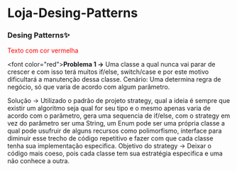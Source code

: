 # Loja-Desing-Patterns

### Desing Patterns✨


<font color="red">Texto com cor vermelha</font>

<font color=\"red\">**Problema 1 →**</font> Uma classe a qual nunca vai parar de crescer e com isso terá muitos if/else, switch/case e por este motivo dificultará a manutenção dessa classe. Cenário: Uma determina regra de negócio, só que varia de acordo com algum parâmetro.

Solução → Utilizado o padrão de projeto strategy, qual a ideia é sempre que existir um algoritmo seja qual for seu tipo e o mesmo apenas varia de acordo com o parâmetro, gera uma sequencia de if/else, com o strategy em vez do parâmetro ser uma String, um Enum pode ser uma própria classe a qual pode usufruir de alguns recursos como polimorfismo, interface para diminuir esse trecho de código repetitivo e fazer com que cada classe tenha sua implementação especifica. 
Objetivo do strategy → Deixar o código mais coeso, pois cada classe tem sua estratégia especifica e  uma não conhece a  outra.
